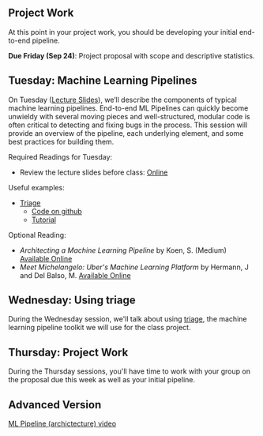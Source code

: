 ## Project Work
At this point in your project work, you should be developing your initial end-to-end pipeline.

**Due Friday (Sep 24)**: Project proposal with scope and descriptive statistics.

## Tuesday: Machine Learning Pipelines
On Tuesday ([Lecture Slides](Machine-Learning-Pipelines.pptx)), we’ll describe the components of typical machine learning pipelines. End-to-end ML Pipelines can quickly become unwieldy with several moving pieces and well-structured, modular code is often critical to detecting and fixing bugs in the process. This session will provide an overview of the pipeline, each underlying element, and some best practices for building them.

Required Readings for Tuesday:
- Review the lecture slides before class: [Online](https://github.com/dssg/mlforpublicpolicylab/blob/master/04%20-%20Machine%20Learning%20Pipelines/Machine-Learning-Pipelines.pptx)

Useful examples:
- [Triage](http://www.datasciencepublicpolicy.org/triage)
  - [Code on github](http://github.com/dssg/triage)
  - [Tutorial](https://dssg.github.io/triage/dirtyduck/)

Optional Reading:
- *Architecting a Machine Learning Pipeline* by Koen, S. (Medium) [Available Online](https://towardsdatascience.com/architecting-a-machine-learning-pipeline-a847f094d1c7)
- *Meet Michelangelo: Uber's Machine Learning Platform* by Hermann, J and Del Balso, M. [Available Online](https://eng.uber.com/michelangelo/)

## Wednesday: Using triage
During the Wednesday session, we'll talk about using [triage](http://github.com/dssg/triage), the machine learning pipeline toolkit we will use for the class project.

## Thursday: Project Work
During the Thursday sessions, you'll have time to work with your group on the proposal due this week as well as your initial pipeline.


## Advanced Version
[ML Pipeline (archictecture) video](https://www.youtube.com/watch?v=9653dXoqSpI&ab_channel=DataScienceforSocialGood)
